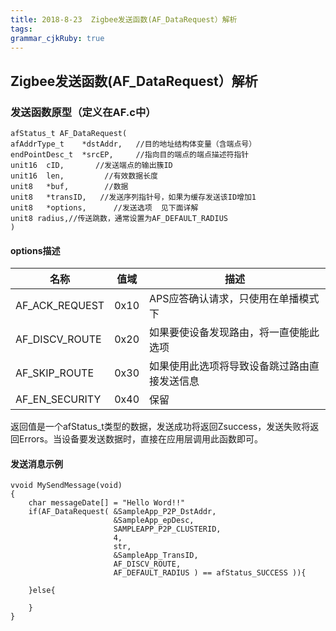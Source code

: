 ```yaml
---
title: 2018-8-23  Zigbee发送函数(AF_DataRequest）解析 
tags: 
grammar_cjkRuby: true
---
```

## Zigbee发送函数(AF_DataRequest）解析 

### 发送函数原型（定义在AF.c中）
``` cpp?linenums
afStatus_t AF_DataRequest( 
afAddrType_t    *dstAddr,   //目的地址结构体变量（含端点号）
endPointDesc_t  *srcEP,     //指向目的端点的端点描述符指针
unit16  cID,       //发送端点的输出簇ID      
unit16  len,         //有效数据长度               
unit8   *buf,        //数据
unit8   *transID,   //发送序列指针号，如果为缓存发送该ID增加1    
unit8   *options,      //发送选项  见下面详解         
unit8 radius,//传送跳数，通常设置为AF_DEFAULT_RADIUS
)
```
#### options描述
|       名称     |   值域   |                      描述                    |
| ---------------| -------- | ----------------- |
| AF_ACK_REQUEST |   0x10   | APS应答确认请求，只使用在单播模式下          |
| AF_DISCV_ROUTE |   0x20   | 如果要使设备发现路由，将一直使能此选项       |
| AF_SKIP_ROUTE  |   0x30   | 如果使用此选项将导致设备跳过路由直接发送信息 |
| AF_EN_SECURITY |   0x40   |               保留                           |

返回值是一个afStatus_t类型的数据，发送成功将返回Zsuccess，发送失败将返回Errors。当设备要发送数据时，直接在应用层调用此函数即可。

#### 发送消息示例

``` cpp?linenums
vvoid MySendMessage(void)
{
    char messageDate[] = "Hello Word!!"
	if(AF_DataRequest( &SampleApp_P2P_DstAddr, 
	                   &SampleApp_epDesc,
                       SAMPLEAPP_P2P_CLUSTERID,
                       4,
                       str,
                       &SampleApp_TransID,
                       AF_DISCV_ROUTE,
                       AF_DEFAULT_RADIUS ) == afStatus_SUCCESS )){
	
	}else{
	
	}
}
```
